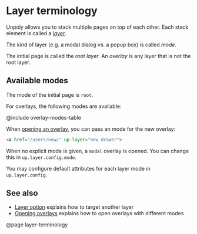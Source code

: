 Layer terminology
=================

Unpoly allows you to stack multiple pages on top of each other.
Each stack element is called a [*layer*](/up.layer).

The kind of layer (e.g. a modal dialog vs. a popup box) is called *mode*.

The initial page is called the *root layer*.
An *overlay* is any layer that is not the root layer.

Available modes
---------------

The mode of the initial page is `root`.

For overlays, the following modes are available:

@include overlay-modes-table

When [opening an overlay](/opening-overlays), you can pass an mode for the new overlay:

```html
<a href="/users/new/" up-layer="new drawer">
```

When no explicit mode is given, a `modal` overlay is opened. You can change this in `up.layer.config.mode`.

You may configure default attributes for each layer mode in `up.layer.config`.


See also
--------

- [Layer option](/layer-option) explains how to target another layer
- [Opening overlays](/opening-overlays) explains how to open overlays with different modes


@page layer-terminology
